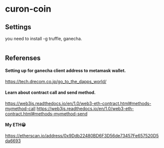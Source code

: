 # curon-coin

## Settings
you need to install -g truffle, ganecha. 
```
```


## Referenses
#### Setting up for ganecha client address to metamask wallet.
https://tech.drecom.co.jp/go_to_the_dapps_world/

#### Learn about contract call and send method.
https://web3js.readthedocs.io/en/1.0/web3-eth-contract.html#methods-mymethod-call
https://web3js.readthedocs.io/en/1.0/web3-eth-contract.html#methods-mymethod-send

#### My ETH😀
https://etherscan.io/address/0x9Ddb22480BD6F3D56de73457Fe657520D5da6693